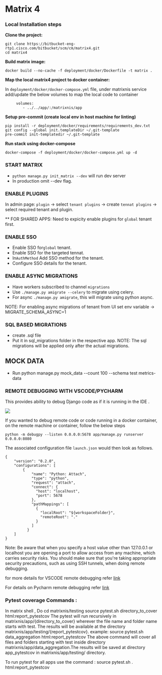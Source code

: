 # Matrix 4

### Local Installation steps

**Clone the project:**

```
git clone https://bitbucket-eng-rtp1.cisco.com/bitbucket/scm/cm/matrix4.git
cd matrix4
```

**Build matrix image:**

```
docker build --no-cache -f deployment/docker/Dockerfile -t matrix .
```

**Map the local matrix4 project to docker container:**

In `deployment/docker/docker-compose.yml` file, under matrixnis service add/update the below volumes to map the local
code to container

```
     volumes:
        - ../../app/:/matrixnis/app
```

**Setup pre-commit (create local env in host machine for linting)**

```
pip install -r deployment/docker/requirements/requirements_dev.txt
git config --global init.templateDir ~/.git-template
pre-commit init-templatedir ~/.git-template
```

**Run stack using docker-compose**

```
docker-compose -f deployment/docker/docker-compose.yml up -d
```
### START MATRIX

* `python manage.py init_matrix --dev` will run dev server
* In production omit --dev flag.

### ENABLE PLUGINS

In admin page:
`plugin` -> select `tenant plugins` -> create `tennat plugins` -> select required tenant and plugin.

** FOR SHARED APPS:
Need to expicity enable plugins for `global` tenant first.

### ENABLE SSO

* Enable SSO for`global` tenant.
* Enable SSO for the targeted tennat.
* In`AuthMethod` Add SSO method for the tenant.
* Configure SSO details for the tenant.

### ENABLE ASYNC MIGRATIONS

* Have workers subscribed to channel `migrations`
* Use `./manage.py amigrate --celery` to migrate using celery.
* For async `./manage.py amigrate`, this will migrate using python async.

NOTE: For enabling async migrations of tenant from UI set env variable -> MIGRATE_SCHEMA_ASYNC=1

### SQL BASED MIGRATIONS

* create .sql file
* Put it in sql_migrations folder in the respective app.
NOTE: The sql migrations will be applied only after the actual migrations.

## MOCK DATA

* Run python manage.py mock_data --count 100 --schema test metrics-data

### REMOTE DEBUGGING WITH VSCODE/PYCHARM

This provides ability to debug Django code as if it is running in the IDE .

![](https://bitbucket-eng-rtp1.cisco.com/bitbucket/rest/api/1.0/projects/CM/repos/matrix4/attachments/3368)

If you wanted to debug remote code or code running in a docker container, on the remote machine or container, follow the below steps

```
python -m debugpy --listen 0.0.0.0:5678 app/manage.py runserver 0.0.0.0:8080
```

The associated configuration file `launch.json` would then look as follows.

```
{
    "version": "0.2.0",
    "configurations": [
        {
            "name": "Python: Attach",
            "type": "python",
            "request": "attach",
            "connect": {
              "host": "localhost",
              "port": 5678
            },
            "pathMappings": [
              {
                "localRoot": "${workspaceFolder}",
                "remoteRoot": "."
              }
            ]
          }
    ]
}
```

Note: Be aware that when you specify a host value other than 127.0.0.1 or localhost you are opening a port to allow access from any machine, which carries security risks. You should make sure that you're taking appropriate security precautions, such as using SSH tunnels, when doing remote debugging.

for more details for VSCODE remote debugging refer [link](https://code.visualstudio.com/docs/python/debugging#_debugging-by-attaching-over-a-network-connection)

For details on Pycharm remote debugging refer [link](https://www.jetbrains.com/help/pycharm/using-docker-as-a-remote-interpreter.html#run)


### Pytest coverage Commands :
In matrix shell , Do cd matrixnis/testing
source pytest.sh directory_to_cover html:report_pytestcov
The pytest will run recursively in matrixnis/app/{directory_to_cover} wherever the file name and folder name starts with test.
The results will be available at the directory  matrixnis/app/testing/{report_pytestcov}.
example:
source pytest.sh data_aggregation html:report_pytestcov
The above command will cover all files and folders starting with test inside directory matrixnis/app/data_aggregation.The results will be saved at directory app_pytestcov in matrixnis/app/testing/ directory.

To run pytest for all apps use the command : source pytest.sh . html:report_pytestcov
